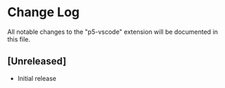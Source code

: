 # Change Log

All notable changes to the "p5-vscode" extension will be documented in this file.

## [Unreleased]

- Initial release
